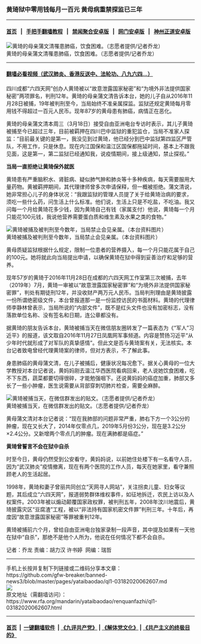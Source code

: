 ### 黄琦狱中零用钱每月一百元    黄母病重禁探监已三年
------------------------

#### [首页](https://github.com/gfw-breaker/banned-news3/blob/master/README.md) &nbsp;&nbsp;|&nbsp;&nbsp; [手把手翻墙教程](https://github.com/gfw-breaker/guides/wiki) &nbsp;&nbsp;|&nbsp;&nbsp; [禁闻聚合安卓版](https://github.com/gfw-breaker/bn-android) &nbsp;&nbsp;|&nbsp;&nbsp; [网门安卓版](https://github.com/oGate2/oGate) &nbsp;&nbsp;|&nbsp;&nbsp; [神州正道安卓版](https://github.com/SzzdOgate/update) 



<div id="headerimg">
 <img alt="黄琦的母亲蒲文清罹患肺癌，饮食困难。（志愿者提供/记者乔龙）" src="https://www.rfa.org/mandarin/yataibaodao/renquanfazhi/ql1-03182020062607.html/m0318-ql1p1.jpg/@@images/2e2e7a61-a79d-4288-a7c5-f0a53f62db48.jpeg" title="黄琦的母亲蒲文清罹患肺癌，饮食困难。（志愿者提供/记者乔龙）"/>
 <div id="headerimgcontents">
  <div id="headerimgcaption">
   <span>
    黄琦的母亲蒲文清罹患肺癌，饮食困难。（志愿者提供/记者乔龙）
   </span>
   <!-- zoomattribute -->
  </div>
  <!-- headerimgcaption -->
 </div>
 <!-- headerimagecontents -->
</div>

<hr/>


#### [翻墙必看视频（武汉肺炎、香港反送中、法轮功、八九六四...）](https://github.com/gfw-breaker/banned-news3/blob/master/pages/link3.md)

<div id="storytext">
 <div>
  <div class="slot_header">
  </div>
 </div>
 <p>
  四川成都“六四天网”创办人黄琦被以“故意泄露国家秘密”和“为境外非法提供国家秘密”两项罪名，判刑12年。黄琦的母亲蒲文清告诉本台，她的儿子自从2016年11月28日被捕，19年被判刑至今，当局始终不准亲属探监。监狱还规定黄琦每月零用钱不得超过一百元人民币。现年87岁的黄母患有肺癌，病情正在恶化。
 </p>
 <p>
  黄琦的母亲蒲文清本周三（3月18日）接受自由亚洲电台专访时表示，其儿子黄琦被捕至今已超过三年，目前被羁押在四川巴中监狱的重犯监仓，当局不准家人探监：“目前最关键的是第一，我没见到过黄琦，他已经分到巴中监狱第四监区严管队，不用工作，只是休息。现在内江国保和温江区国保都拖延时间，基本上不跟我见面，这是第一，第二监狱已经通知我，说疫情期间，接上级通知，禁止探视。”
 </p>
 <p>
 </p>
 <p>
 </p>
 <p>
  <b>
   当局一直拒绝让黄琦保外就医
  </b>
 </p>
 <p>
  黄琦患有严重脑积水、肾脏病、疑似肺气肿和肺炎等十多种疾病，每天需要服用大量药物。黄被羁押期间，其代理律师曾多次申请保释，但一概被拒绝。蒲文清说，她非常担心儿子的身体状况：“我跟监狱的管理人员提了关于给黄琦治病的要求，须吃一些什么药，问生活上什么标准。他们说，生活上只是不吃盐，不吃油。我又问每一个月给黄琦花多少钱，因为黄琦自己有钱（家属支付）他说，黄琦每一个月只能花100元钱，我说他营养需要蛋白质和维生素及水果之类的食物。”
 </p>
 <p>
 </p>
 <p>
  <div class="image-inline captioned" style="width:600px;">
   <div style="width:600px;">
    <img alt="黄琦被捕及被判刑至今数年，当局禁止会见亲属。（本台资料图片）" src="https://www.rfa.org/mandarin/yataibaodao/renquanfazhi/ql1-03182020062607.html/m0318-ql1p3.jpg" title="黄琦被捕及被判刑至今数年，当局禁止会见亲属。（本台资料图片）"/>
   </div>
   <div class="image-caption">
    <span style="width:600px;">
     黄琦被捕及被判刑至今数年，当局禁止会见亲属。（本台资料图片）
    </span>
    <span class="copyright">
    </span>
   </div>
  </div>
 </p>
 <p>
  黄母质疑监狱根据什么规定，限制一位患者的营养摄入，每一个月只能花属于自己的100元。她将就此向当局提出申请，以确保黄琦在狱中得到妥善治疗和足够的营养。
 </p>
 <p>
  现年57岁的黄琦于2016年11月28日在成都的六四天网工作室第三次被捕，去年（2019年）7月，黄琦一审被以“故意泄露国家秘密罪”和“为境外非法提供国家秘密罪”，判处有期徒刑12年，并没收财产两万元人民币。当局判刑理由是黄琦披露一份所谓绝密级文件，本台曾报道那一是一份监控访民的书面材料。黄琦的代理律师李静林曾表示，当局所说的“内部文件”，既不是红头文件也没有加密标志，没有落款单位名称、没有签名和日期，连公章都没有。
 </p>
 <p>
  据黄琦的朋友告诉本台，黄琦被捕当天在微信朋友圈转发了一篇表态为《“军人”习近平》的报道，该文取自2016年11月27日凤凰网军事频道。内容是赞扬习近平“从少年时代就形成了对军队的真挚感情”。但此文是否与黄琦案有关，无法核实。本台记者致电曾经代理黄琦案的律师，但对方表示，不了解此事。
 </p>
 <p>
  身患肺癌的黄母蒲文清，在儿子被捕后，健康状况每况愈下。据关心黄母的一位大学教授对本台记者说，黄妈妈刚去温江华西医院看病回来，老人说她饮食困难，吃不下东西，蔬菜都要切得很碎，才能勉强咽下。还说黄妈妈的癌症加重，肺部又多长了一些小肿瘤，医生说需要从背部穿刺切肺片检查，需要全麻醉。
 </p>
 <p>
 </p>
 <p>
  <div class="image-inline captioned" style="width:1500px;">
   <div style="width:1500px;">
    <img alt="黄琦被捕当天，在微信群发出的贴文。（志愿者提供/记者乔龙）" src="https://www.rfa.org/mandarin/yataibaodao/renquanfazhi/ql1-03182020062607.html/m0318-ql1p2a-b.jpg" title="黄琦被捕当天，在微信群发出的贴文。（志愿者提供/记者乔龙）"/>
   </div>
   <div class="image-caption">
    <span style="width:1500px;">
     黄琦被捕当天，在微信群发出的贴文。（志愿者提供/记者乔龙）
    </span>
    <span class="copyright">
    </span>
   </div>
  </div>
 </p>
 <p>
  黄母蒲文清对本台记者说：“现在我肺部的问题非常严重，肺右下方一个3公分的肿瘤，现在又长大了，2014年仅零点几，2019年5月份3公分，现在是3.2公分×2.4公分。又新增两个零点几的肿瘤。现在满肺都是癌症。”
 </p>
 <p>
  <b>
   黄琦曾誓言不会在狱中自杀
  </b>
 </p>
 <p>
  时至今日，黄母仍然受到公安看守，黄妈妈说，以前她住处楼下有一名看守人员，因为“武汉肺炎”疫情撤离，现在有两个医院的工作人员，每天在她家里，看守兼照顾老人的生活起居。
 </p>
 <p>
  1998年，黄琦和妻子曾丽共同创立“天网寻人网站”，关注拐卖儿童、妇女等议题，其后成立“六四天网”，报道弱势群体维权事件，如征地拆迁，农民上访以及人权案件。2003年被以煽动颠覆国家政权罪，被判刑五年，2008年汶川地震后，黄琦披露灾区“豆腐渣”工程，被以“非法持有国家机密文件罪”判刑三年。十年后，再度因“故意泄露国家秘密”等罪被重判12年。
 </p>
 <p>
  黄琦被捕前六个月，曾给自由亚洲电台独家录制一段声音，其中提及如果有一天他在狱中“自杀”，那绝不是他个人所为，他说在任何情况下都不会自杀。
 </p>
 <p>
 </p>
 <p>
  记者：乔龙 责编：胡力汉 许书婷  网编：瑞哲
 </p>
</div>

<hr/>
手机上长按并复制下列链接或二维码分享本文章：<br/>
https://github.com/gfw-breaker/banned-news3/blob/master/pages/yataibaodao/ql1-03182020062607.md <br/>
<a href='https://github.com/gfw-breaker/banned-news3/blob/master/pages/yataibaodao/ql1-03182020062607.md'><img src='https://github.com/gfw-breaker/banned-news3/blob/master/pages/yataibaodao/ql1-03182020062607.md.png'/></a> <br/>
原文地址（需翻墙访问）：https://www.rfa.org/mandarin/yataibaodao/renquanfazhi/ql1-03182020062607.html


------------------------
#### [首页](https://github.com/gfw-breaker/banned-news3/blob/master/README.md) &nbsp;|&nbsp; [一键翻墙软件](https://github.com/gfw-breaker/nogfw/blob/master/README.md) &nbsp;| [《九评共产党》](https://github.com/gfw-breaker/9ping.md/blob/master/README.md#九评之一评共产党是什么) | [《解体党文化》](https://github.com/gfw-breaker/jtdwh.md/blob/master/README.md) | [《共产主义的终极目的》](https://github.com/gfw-breaker/gczydzjmd.md/blob/master/README.md)


<img src='http://gfw-breaker.win/banned-news3/pages/yataibaodao/ql1-03182020062607.md' width='0px' height='0px'/>